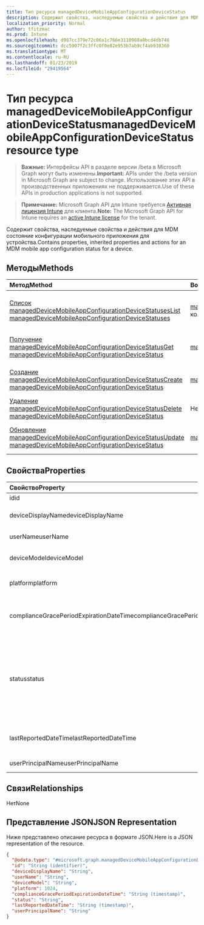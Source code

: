 ```yaml
---
title: Тип ресурса managedDeviceMobileAppConfigurationDeviceStatus
description: Содержит свойства, наследуемые свойства и действия для MDM состояние конфигурации мобильного приложения для устройства.
localization_priority: Normal
author: tfitzmac
ms.prod: Intune
ms.openlocfilehash: d987cc379e72c06a1c766e3110988a0bcd4db746
ms.sourcegitcommit: dcc5907f2c3ffc0f0e82e953b7ab9cf4ab938360
ms.translationtype: MT
ms.contentlocale: ru-RU
ms.lasthandoff: 01/23/2019
ms.locfileid: "29419564"
---
```

# <a name="manageddevicemobileappconfigurationdevicestatus-resource-type"></a><span data-ttu-id="8cd76-103">Тип ресурса managedDeviceMobileAppConfigurationDeviceStatus</span><span class="sxs-lookup"><span data-stu-id="8cd76-103">managedDeviceMobileAppConfigurationDeviceStatus resource type</span></span>

> <span data-ttu-id="8cd76-104">**Важные:** Интерфейсы API в разделе версии /beta в Microsoft Graph могут быть изменены.</span><span class="sxs-lookup"><span data-stu-id="8cd76-104">**Important:** APIs under the /beta version in Microsoft Graph are subject to change.</span></span> <span data-ttu-id="8cd76-105">Использование этих API в производственных приложениях не поддерживается.</span><span class="sxs-lookup"><span data-stu-id="8cd76-105">Use of these APIs in production applications is not supported.</span></span>

> <span data-ttu-id="8cd76-106">**Примечание:** Microsoft Graph API для Intune требуется [Активная лицензия Intune](https://go.microsoft.com/fwlink/?linkid=839381) для клиента.</span><span class="sxs-lookup"><span data-stu-id="8cd76-106">**Note:** The Microsoft Graph API for Intune requires an [active Intune license](https://go.microsoft.com/fwlink/?linkid=839381) for the tenant.</span></span>

<span data-ttu-id="8cd76-107">Содержит свойства, наследуемые свойства и действия для MDM состояние конфигурации мобильного приложения для устройства.</span><span class="sxs-lookup"><span data-stu-id="8cd76-107">Contains properties, inherited properties and actions for an MDM mobile app configuration status for a device.</span></span>

## <a name="methods"></a><span data-ttu-id="8cd76-108">Методы</span><span class="sxs-lookup"><span data-stu-id="8cd76-108">Methods</span></span>
|<span data-ttu-id="8cd76-109">Метод</span><span class="sxs-lookup"><span data-stu-id="8cd76-109">Method</span></span>|<span data-ttu-id="8cd76-110">Возвращаемый тип</span><span class="sxs-lookup"><span data-stu-id="8cd76-110">Return Type</span></span>|<span data-ttu-id="8cd76-111">Описание</span><span class="sxs-lookup"><span data-stu-id="8cd76-111">Description</span></span>|
|:---|:---|:---|
|[<span data-ttu-id="8cd76-112">Список managedDeviceMobileAppConfigurationDeviceStatuses</span><span class="sxs-lookup"><span data-stu-id="8cd76-112">List managedDeviceMobileAppConfigurationDeviceStatuses</span></span>](../api/intune-apps-manageddevicemobileappconfigurationdevicestatus-list.md)|<span data-ttu-id="8cd76-113">[managedDeviceMobileAppConfigurationDeviceStatus](../resources/intune-apps-manageddevicemobileappconfigurationdevicestatus.md) коллекции</span><span class="sxs-lookup"><span data-stu-id="8cd76-113">[managedDeviceMobileAppConfigurationDeviceStatus](../resources/intune-apps-manageddevicemobileappconfigurationdevicestatus.md) collection</span></span>|<span data-ttu-id="8cd76-114">Свойства списка и связей объектов [managedDeviceMobileAppConfigurationDeviceStatus](../resources/intune-apps-manageddevicemobileappconfigurationdevicestatus.md) .</span><span class="sxs-lookup"><span data-stu-id="8cd76-114">List properties and relationships of the [managedDeviceMobileAppConfigurationDeviceStatus](../resources/intune-apps-manageddevicemobileappconfigurationdevicestatus.md) objects.</span></span>|
|[<span data-ttu-id="8cd76-115">Получение managedDeviceMobileAppConfigurationDeviceStatus</span><span class="sxs-lookup"><span data-stu-id="8cd76-115">Get managedDeviceMobileAppConfigurationDeviceStatus</span></span>](../api/intune-apps-manageddevicemobileappconfigurationdevicestatus-get.md)|[<span data-ttu-id="8cd76-116">managedDeviceMobileAppConfigurationDeviceStatus</span><span class="sxs-lookup"><span data-stu-id="8cd76-116">managedDeviceMobileAppConfigurationDeviceStatus</span></span>](../resources/intune-apps-manageddevicemobileappconfigurationdevicestatus.md)|<span data-ttu-id="8cd76-117">Чтение свойства и связи объекта [managedDeviceMobileAppConfigurationDeviceStatus](../resources/intune-apps-manageddevicemobileappconfigurationdevicestatus.md) .</span><span class="sxs-lookup"><span data-stu-id="8cd76-117">Read properties and relationships of the [managedDeviceMobileAppConfigurationDeviceStatus](../resources/intune-apps-manageddevicemobileappconfigurationdevicestatus.md) object.</span></span>|
|[<span data-ttu-id="8cd76-118">Создание managedDeviceMobileAppConfigurationDeviceStatus</span><span class="sxs-lookup"><span data-stu-id="8cd76-118">Create managedDeviceMobileAppConfigurationDeviceStatus</span></span>](../api/intune-apps-manageddevicemobileappconfigurationdevicestatus-create.md)|[<span data-ttu-id="8cd76-119">managedDeviceMobileAppConfigurationDeviceStatus</span><span class="sxs-lookup"><span data-stu-id="8cd76-119">managedDeviceMobileAppConfigurationDeviceStatus</span></span>](../resources/intune-apps-manageddevicemobileappconfigurationdevicestatus.md)|<span data-ttu-id="8cd76-120">Создание нового объекта [managedDeviceMobileAppConfigurationDeviceStatus](../resources/intune-apps-manageddevicemobileappconfigurationdevicestatus.md) .</span><span class="sxs-lookup"><span data-stu-id="8cd76-120">Create a new [managedDeviceMobileAppConfigurationDeviceStatus](../resources/intune-apps-manageddevicemobileappconfigurationdevicestatus.md) object.</span></span>|
|[<span data-ttu-id="8cd76-121">Удаление managedDeviceMobileAppConfigurationDeviceStatus</span><span class="sxs-lookup"><span data-stu-id="8cd76-121">Delete managedDeviceMobileAppConfigurationDeviceStatus</span></span>](../api/intune-apps-manageddevicemobileappconfigurationdevicestatus-delete.md)|<span data-ttu-id="8cd76-122">Нет</span><span class="sxs-lookup"><span data-stu-id="8cd76-122">None</span></span>|<span data-ttu-id="8cd76-123">Удаляет [managedDeviceMobileAppConfigurationDeviceStatus](../resources/intune-apps-manageddevicemobileappconfigurationdevicestatus.md).</span><span class="sxs-lookup"><span data-stu-id="8cd76-123">Deletes a [managedDeviceMobileAppConfigurationDeviceStatus](../resources/intune-apps-manageddevicemobileappconfigurationdevicestatus.md).</span></span>|
|[<span data-ttu-id="8cd76-124">Обновление managedDeviceMobileAppConfigurationDeviceStatus</span><span class="sxs-lookup"><span data-stu-id="8cd76-124">Update managedDeviceMobileAppConfigurationDeviceStatus</span></span>](../api/intune-apps-manageddevicemobileappconfigurationdevicestatus-update.md)|[<span data-ttu-id="8cd76-125">managedDeviceMobileAppConfigurationDeviceStatus</span><span class="sxs-lookup"><span data-stu-id="8cd76-125">managedDeviceMobileAppConfigurationDeviceStatus</span></span>](../resources/intune-apps-manageddevicemobileappconfigurationdevicestatus.md)|<span data-ttu-id="8cd76-126">Обновление свойства объекта [managedDeviceMobileAppConfigurationDeviceStatus](../resources/intune-apps-manageddevicemobileappconfigurationdevicestatus.md) .</span><span class="sxs-lookup"><span data-stu-id="8cd76-126">Update the properties of a [managedDeviceMobileAppConfigurationDeviceStatus](../resources/intune-apps-manageddevicemobileappconfigurationdevicestatus.md) object.</span></span>|

## <a name="properties"></a><span data-ttu-id="8cd76-127">Свойства</span><span class="sxs-lookup"><span data-stu-id="8cd76-127">Properties</span></span>
|<span data-ttu-id="8cd76-128">Свойство</span><span class="sxs-lookup"><span data-stu-id="8cd76-128">Property</span></span>|<span data-ttu-id="8cd76-129">Тип</span><span class="sxs-lookup"><span data-stu-id="8cd76-129">Type</span></span>|<span data-ttu-id="8cd76-130">Описание</span><span class="sxs-lookup"><span data-stu-id="8cd76-130">Description</span></span>|
|:---|:---|:---|
|<span data-ttu-id="8cd76-131">id</span><span class="sxs-lookup"><span data-stu-id="8cd76-131">id</span></span>|<span data-ttu-id="8cd76-132">String</span><span class="sxs-lookup"><span data-stu-id="8cd76-132">String</span></span>|<span data-ttu-id="8cd76-133">Ключ объекта.</span><span class="sxs-lookup"><span data-stu-id="8cd76-133">Key of the entity.</span></span>|
|<span data-ttu-id="8cd76-134">deviceDisplayName</span><span class="sxs-lookup"><span data-stu-id="8cd76-134">deviceDisplayName</span></span>|<span data-ttu-id="8cd76-135">String</span><span class="sxs-lookup"><span data-stu-id="8cd76-135">String</span></span>|<span data-ttu-id="8cd76-136">Имя устройства в объекте DevicePolicyStatus.</span><span class="sxs-lookup"><span data-stu-id="8cd76-136">Device name of the DevicePolicyStatus.</span></span>|
|<span data-ttu-id="8cd76-137">userName</span><span class="sxs-lookup"><span data-stu-id="8cd76-137">userName</span></span>|<span data-ttu-id="8cd76-138">String</span><span class="sxs-lookup"><span data-stu-id="8cd76-138">String</span></span>|<span data-ttu-id="8cd76-139">Имя пользователя в отчете.</span><span class="sxs-lookup"><span data-stu-id="8cd76-139">The User Name that is being reported</span></span>|
|<span data-ttu-id="8cd76-140">deviceModel</span><span class="sxs-lookup"><span data-stu-id="8cd76-140">deviceModel</span></span>|<span data-ttu-id="8cd76-141">String</span><span class="sxs-lookup"><span data-stu-id="8cd76-141">String</span></span>|<span data-ttu-id="8cd76-142">Модель устройства в отчете.</span><span class="sxs-lookup"><span data-stu-id="8cd76-142">The device model that is being reported</span></span>|
|<span data-ttu-id="8cd76-143">platform</span><span class="sxs-lookup"><span data-stu-id="8cd76-143">platform</span></span>|<span data-ttu-id="8cd76-144">Int32</span><span class="sxs-lookup"><span data-stu-id="8cd76-144">Int32</span></span>|<span data-ttu-id="8cd76-145">Платформа устройства, предоставленные</span><span class="sxs-lookup"><span data-stu-id="8cd76-145">Platform of the device that is being reported</span></span>|
|<span data-ttu-id="8cd76-146">complianceGracePeriodExpirationDateTime</span><span class="sxs-lookup"><span data-stu-id="8cd76-146">complianceGracePeriodExpirationDateTime</span></span>|<span data-ttu-id="8cd76-147">DateTimeOffset</span><span class="sxs-lookup"><span data-stu-id="8cd76-147">DateTimeOffset</span></span>|<span data-ttu-id="8cd76-148">Дата и время, когда истекает период отсрочки применения политик на устройстве.</span><span class="sxs-lookup"><span data-stu-id="8cd76-148">The DateTime when device compliance grace period expires</span></span>|
|<span data-ttu-id="8cd76-149">status</span><span class="sxs-lookup"><span data-stu-id="8cd76-149">status</span></span>|[<span data-ttu-id="8cd76-150">complianceStatus</span><span class="sxs-lookup"><span data-stu-id="8cd76-150">complianceStatus</span></span>](../resources/intune-shared-compliancestatus.md)|<span data-ttu-id="8cd76-151">Состояние соответствия требованиям для отчета о политике.</span><span class="sxs-lookup"><span data-stu-id="8cd76-151">Compliance status of the policy report.</span></span> <span data-ttu-id="8cd76-152">Возможные значения: `unknown`, `notApplicable`, `compliant`, `remediated`, `nonCompliant`, `error`, `conflict`, `notAssigned`.</span><span class="sxs-lookup"><span data-stu-id="8cd76-152">Possible values are: `unknown`, `notApplicable`, `compliant`, `remediated`, `nonCompliant`, `error`, `conflict`, `notAssigned`.</span></span>|
|<span data-ttu-id="8cd76-153">lastReportedDateTime</span><span class="sxs-lookup"><span data-stu-id="8cd76-153">lastReportedDateTime</span></span>|<span data-ttu-id="8cd76-154">DateTimeOffset</span><span class="sxs-lookup"><span data-stu-id="8cd76-154">DateTimeOffset</span></span>|<span data-ttu-id="8cd76-155">Дата и время последнего изменения отчета о политике.</span><span class="sxs-lookup"><span data-stu-id="8cd76-155">Last modified date time of the policy report.</span></span>|
|<span data-ttu-id="8cd76-156">userPrincipalName</span><span class="sxs-lookup"><span data-stu-id="8cd76-156">userPrincipalName</span></span>|<span data-ttu-id="8cd76-157">String</span><span class="sxs-lookup"><span data-stu-id="8cd76-157">String</span></span>|<span data-ttu-id="8cd76-158">Имя участника-пользователя.</span><span class="sxs-lookup"><span data-stu-id="8cd76-158">UserPrincipalName.</span></span>|

## <a name="relationships"></a><span data-ttu-id="8cd76-159">Связи</span><span class="sxs-lookup"><span data-stu-id="8cd76-159">Relationships</span></span>
<span data-ttu-id="8cd76-160">Нет</span><span class="sxs-lookup"><span data-stu-id="8cd76-160">None</span></span>

## <a name="json-representation"></a><span data-ttu-id="8cd76-161">Представление JSON</span><span class="sxs-lookup"><span data-stu-id="8cd76-161">JSON Representation</span></span>
<span data-ttu-id="8cd76-162">Ниже представлено описание ресурса в формате JSON.</span><span class="sxs-lookup"><span data-stu-id="8cd76-162">Here is a JSON representation of the resource.</span></span>
<!-- {
  "blockType": "resource",
  "keyProperty": "id",
  "@odata.type": "microsoft.graph.managedDeviceMobileAppConfigurationDeviceStatus"
}
-->
``` json
{
  "@odata.type": "#microsoft.graph.managedDeviceMobileAppConfigurationDeviceStatus",
  "id": "String (identifier)",
  "deviceDisplayName": "String",
  "userName": "String",
  "deviceModel": "String",
  "platform": 1024,
  "complianceGracePeriodExpirationDateTime": "String (timestamp)",
  "status": "String",
  "lastReportedDateTime": "String (timestamp)",
  "userPrincipalName": "String"
}
```




